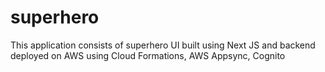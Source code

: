 # superhero
This application consists of superhero UI built using Next JS and backend deployed on AWS using Cloud Formations, AWS Appsync, Cognito
